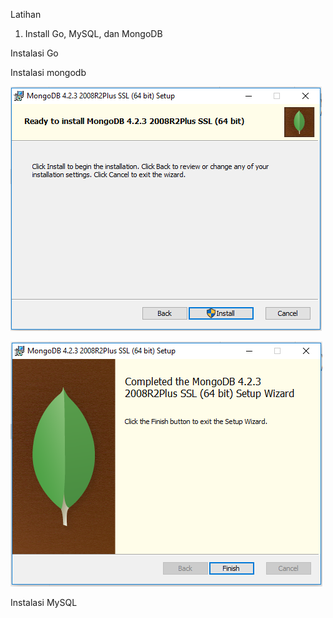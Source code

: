 Latihan

1. Install Go, MySQL, dan MongoDB

Instalasi Go

Instalasi mongodb

![](https://github.com/mayamonika998/tekn-cloud-computing/blob/master/minggu-06/install%20mongodb1.PNG)

![](https://github.com/mayamonika998/tekn-cloud-computing/blob/master/minggu-06/finish%20mongodb.PNG)

Instalasi MySQL